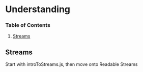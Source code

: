 # Understanding

### Table of Contents
1. [Streams](#streams)


## Streams <a name="streams"></a>
Start with introToStreams.js, then move onto Readable Streams
